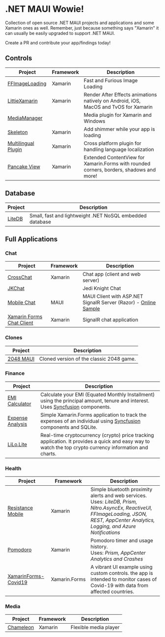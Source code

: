 # .NET MAUI Wowie!

Collection of open source .NET MAUI projects and applications and some Xamarin ones as well. Remember, just because something says "Xamarin" it can usually be easily upgraded to support .NET MAUI.

Create a PR and contribute your app/findings today!

## Controls

| Project | Framework | Description |
|-|-|-|
| [FFImageLoading](https://github.com/luberda-molinet/FFImageLoading) | Xamarin | Fast and Furious Image Loading
| [LittieXamarin](https://github.com/Baseflow/LottieXamarin) | Xamarin | Render After Effects animations natively on Android, iOS, MacOS and TvOS for Xamarin
| [MediaManager](https://github.com/Baseflow/XamarinMediaManager) | | Media plugin for Xamarin and Windows
| [Skeleton](https://github.com/HorusSoftwareUY/Xamarin.Forms.Skeleton) | Xamarin | Add shimmer while your app is loading
| [Multilingual Plugin](https://github.com/CrossGeeks/MultilingualPlugin) | Xamarin | Cross platform plugin for handling language localization
| [Pancake View](https://github.com/sthewissen/Xamarin.Forms.PancakeView) | Xamarin | Extended ContentView for Xamarin.Forms with rounded corners, borders, shadows and more!

## Database

| Project | Description
|-|-|
| [LiteDB](https://github.com/mbdavid/LiteDB) | Small, fast and lightweight .NET NoSQL embedded database

## Full Applications

### Chat

| Project | Framework | Description
|-|-|-|
| [CrossChat](https://github.com/EgorBo/CrossChat-Xamarin.Forms) | Xamarin | Chat app (client and web server)
| [JKChat](https://github.com/entdark/JKChat) | | Jedi Knight Chat
| [Mobile Chat](https://github.com/jihadkhawaja/MobileChat) | MAUI | MAUI Client with ASP.NET SignalR Server (Razor) - [Online Sample](https://chat.jihadkhawaja.com/)
| [Xamarin Forms Chat Client](https://github.com/IncredibleWeb/Xamarin-Forms-Chat-Client) | Xamarin | SignalR chat application

### Clones

| Project | Description |
|-|-|
| [2048 MAUI](https://github.com/codeanees/2048Maui) | Cloned version of the classic 2048 game.

### Finance

| Project | Description |
|-|-|
| [EMI Calculator](https://github.com/syncfusion/xamarin-showcase-emi-calculator) | Calculate your EMI (Equated Monthly Installment) using the principal amount, tenure and interest. Uses [Syncfusion](https://www.syncfusion.com/products/xamarin) components.
| [Expense Analysis](https://github.com/syncfusion/Xamarin-ExpenseAnalysis) | Simple Xamarin.Forms application to track the expenses of an individual using [Syncfusion](https://www.syncfusion.com/products/xamarin) components and SQLite.
| [LiLo.Lite](https://github.com/GeorgeLeithead/LiLo.Lite) | Real-time cryptocurrency (crypto) price tracking application. It provides a quick and easy way to watch the top crypto currency information and charts.

### Health

| Project | Framework | Description |
|-|-|-|
| [Resistance Mobile](https://github.com/epam/covid-resistance-mobile) | Xamarin | Simple bluetooth proximity alerts and web services.<br/>Uses: _LiteDB, Prism, Nitro.AsyncEx, ReactiveUI, FFImageLoading, JSON, REST, AppCenter Analytics, Logging, and Azure Notifications_
| [Pomodoro](https://github.com/josearias210/Pomodoro) | Xamarin | Pomodoro timer and usage history.<br/>Uses: _Prism, AppCenter Analytics and Crashes_
| [XamarinForms-Covid19](https://github.com/Altevir/xamarinforms-covid19) | Xamarin.Forms | A vibrant UI example using custom controls. the app is intended to monitor cases of Covid-19 with data from affected countries.

### Media

| Project | Framework | Description
|-|-|-|
| [Chameleon](https://github.com/Baseflow/Chameleon) | Xamarin | Flexible media player
